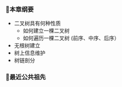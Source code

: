 ### 🎄本章纲要

- 二叉树具有何种性质
  - 如何建立一棵二叉树
  - 如何遍历一棵二叉树 (前序、中序、后序）
- 无根树建立
- 树上信息维护
- 树链剖分







### 🌱最近公共祖先

